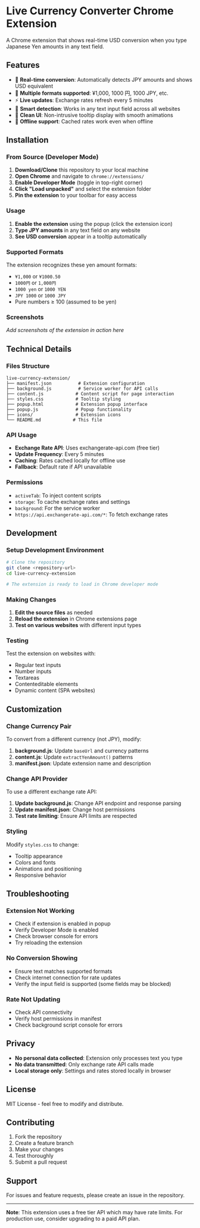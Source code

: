 # Live Currency Converter Chrome Extension

A Chrome extension that shows real-time USD conversion when you type Japanese Yen amounts in any text field.

## Features

- 🔄 **Real-time conversion**: Automatically detects JPY amounts and shows USD equivalent
- 💱 **Multiple formats supported**: ¥1,000, 1000 円, 1000 JPY, etc.
- ⚡ **Live updates**: Exchange rates refresh every 5 minutes
- 🎯 **Smart detection**: Works in any text input field across all websites
- 🎨 **Clean UI**: Non-intrusive tooltip display with smooth animations
- 💾 **Offline support**: Cached rates work even when offline

## Installation

### From Source (Developer Mode)

1. **Download/Clone** this repository to your local machine
2. **Open Chrome** and navigate to `chrome://extensions/`
3. **Enable Developer Mode** (toggle in top-right corner)
4. **Click "Load unpacked"** and select the extension folder
5. **Pin the extension** to your toolbar for easy access

### Usage

1. **Enable the extension** using the popup (click the extension icon)
2. **Type JPY amounts** in any text field on any website
3. **See USD conversion** appear in a tooltip automatically

### Supported Formats

The extension recognizes these yen amount formats:

- `¥1,000` or `¥1000.50`
- `1000円` or `1,000円`
- `1000 yen` or `1000 YEN`
- `JPY 1000` or `1000 JPY`
- Pure numbers ≥ 100 (assumed to be yen)

### Screenshots

_Add screenshots of the extension in action here_

## Technical Details

### Files Structure

```
live-currency-extension/
├── manifest.json          # Extension configuration
├── background.js          # Service worker for API calls
├── content.js            # Content script for page interaction
├── styles.css            # Tooltip styling
├── popup.html            # Extension popup interface
├── popup.js              # Popup functionality
├── icons/                # Extension icons
└── README.md            # This file
```

### API Usage

- **Exchange Rate API**: Uses exchangerate-api.com (free tier)
- **Update Frequency**: Every 5 minutes
- **Caching**: Rates cached locally for offline use
- **Fallback**: Default rate if API unavailable

### Permissions

- `activeTab`: To inject content scripts
- `storage`: To cache exchange rates and settings
- `background`: For the service worker
- `https://api.exchangerate-api.com/*`: To fetch exchange rates

## Development

### Setup Development Environment

```bash
# Clone the repository
git clone <repository-url>
cd live-currency-extension

# The extension is ready to load in Chrome developer mode
```

### Making Changes

1. **Edit the source files** as needed
2. **Reload the extension** in Chrome extensions page
3. **Test on various websites** with different input types

### Testing

Test the extension on websites with:

- Regular text inputs
- Number inputs
- Textareas
- Contenteditable elements
- Dynamic content (SPA websites)

## Customization

### Change Currency Pair

To convert from a different currency (not JPY), modify:

1. **background.js**: Update `baseUrl` and currency patterns
2. **content.js**: Update `extractYenAmount()` patterns
3. **manifest.json**: Update extension name and description

### Change API Provider

To use a different exchange rate API:

1. **Update background.js**: Change API endpoint and response parsing
2. **Update manifest.json**: Change host permissions
3. **Test rate limiting**: Ensure API limits are respected

### Styling

Modify `styles.css` to change:

- Tooltip appearance
- Colors and fonts
- Animations and positioning
- Responsive behavior

## Troubleshooting

### Extension Not Working

- Check if extension is enabled in popup
- Verify Developer Mode is enabled
- Check browser console for errors
- Try reloading the extension

### No Conversion Showing

- Ensure text matches supported formats
- Check internet connection for rate updates
- Verify the input field is supported (some fields may be blocked)

### Rate Not Updating

- Check API connectivity
- Verify host permissions in manifest
- Check background script console for errors

## Privacy

- **No personal data collected**: Extension only processes text you type
- **No data transmitted**: Only exchange rate API calls made
- **Local storage only**: Settings and rates stored locally in browser

## License

MIT License - feel free to modify and distribute.

## Contributing

1. Fork the repository
2. Create a feature branch
3. Make your changes
4. Test thoroughly
5. Submit a pull request

## Support

For issues and feature requests, please create an issue in the repository.

---

**Note**: This extension uses a free tier API which may have rate limits. For production use, consider upgrading to a paid API plan.
